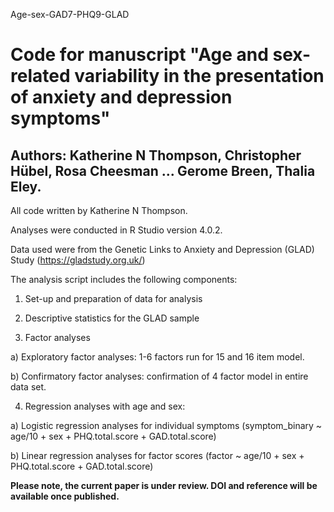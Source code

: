 Age-sex-GAD7-PHQ9-GLAD

# Code for manuscript "Age and sex-related variability in the presentation of anxiety and depression symptoms" 
## Authors: Katherine N Thompson, Christopher Hübel, Rosa Cheesman ... Gerome Breen, Thalia Eley. 

All code written by Katherine N Thompson.  

Analyses were conducted in R Studio version 4.0.2.  

Data used were from the Genetic Links to Anxiety and Depression (GLAD) Study (https://gladstudy.org.uk/)

The analysis script includes the following components:

1. Set-up and preparation of data for analysis

2. Descriptive statistics for the GLAD sample

3. Factor analyses
  
  a) Exploratory factor analyses: 1-6 factors run for 15 and 16 item model. 
  
  b) Confirmatory factor analyses: confirmation of 4 factor model in entire data set. 

4. Regression analyses with age and sex:
  
  a) Logistic regression analyses for individual symptoms (symptom_binary ~ age/10 + sex + PHQ.total.score + GAD.total.score)
  
  b) Linear regression analyses for factor scores (factor ~ age/10 + sex + PHQ.total.score + GAD.total.score)

**Please note, the current paper is under review. DOI and reference will be available once published.**




